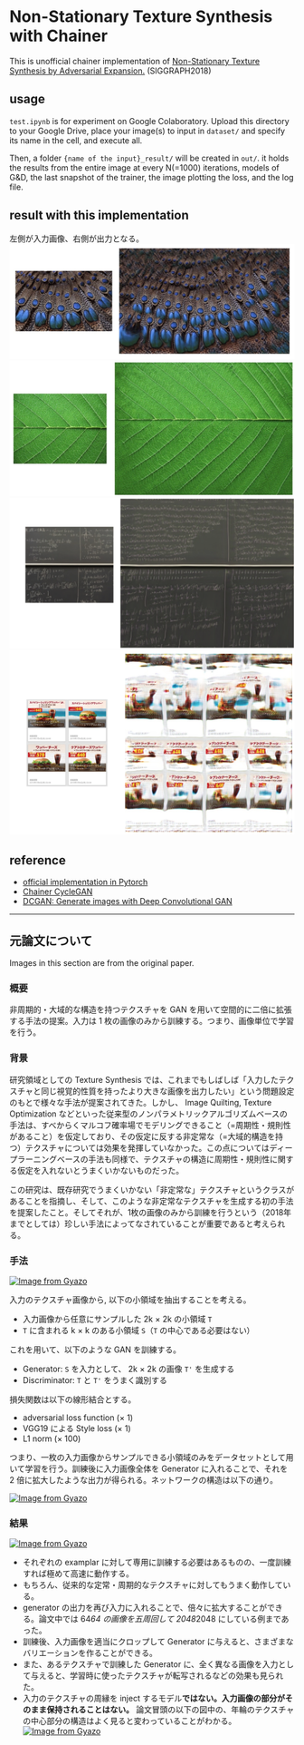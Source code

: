 # Non-Stationary Texture Synthesis with Chainer

This is unofficial chainer implementation of [Non-Stationary Texture Synthesis by Adversarial Expansion.](https://arxiv.org/abs/1805.04487) (SIGGRAPH2018)

## usage

`test.ipynb` is for experiment on Google Colaboratory. Upload this directory to your Google Drive, place your image(s) to input in `dataset/` and specify its name in the cell, and execute all.

Then, a folder `{name of the input}_result/` will be created in `out/`. it holds the results from the entire image at every N(=1000) iterations, models of G&D, the last snapshot of the trainer, the image plotting the loss, and the log file.

## result with this implementation
左側が入力画像、右側が出力となる。
![./fig/1.jpg](fig/1.jpg)
![./fig/2.jpg](fig/2.jpg)
![./fig/3.png](fig/3.png)
![./fig/4.png](fig/4.png)


## reference

- [official implementation in Pytorch](https://github.com/jessemelpolio/non-stationary_texture_syn)
- [Chainer CycleGAN](https://github.com/Aixile/chainer-cyclegan)
- [DCGAN: Generate images with Deep Convolutional GAN](https://docs.chainer.org/en/stable/examples/dcgan.html)

---

## 元論文について

Images in this section are from the original paper.

### 概要

非周期的・大域的な構造を持つテクスチャを GAN を用いて空間的に二倍に拡張する手法の提案。入力は 1 枚の画像のみから訓練する。つまり、画像単位で学習を行う。

### 背景

研究領域としての Texture Synthesis では、これまでもしばしば「入力したテクスチャと同じ視覚的性質を持ったより大きな画像を出力したい」という問題設定のもとで様々な手法が提案されてきた。しかし、 Image Quilting, Texture Optimization などといった従来型のノンパラメトリックアルゴリズムベースの手法は、すべからくマルコフ確率場でモデリングできること（=周期性・規則性があること）を仮定しており、その仮定に反する非定常な（=大域的構造を持つ）テクスチャについては効果を発揮していなかった。この点についてはディープラーニングベースの手法も同様で、テクスチャの構造に周期性・規則性に関する仮定を入れないとうまくいかないものだった。

この研究は、既存研究でうまくいかない「非定常な」テクスチャというクラスがあることを指摘し、そして、このような非定常なテクスチャを生成する初の手法を提案したこと。そしてそれが、1枚の画像のみから訓練を行うという（2018年までとしては）珍しい手法によってなされていることが重要であると考えられる。

### 手法

[![Image from Gyazo](https://i.gyazo.com/dde35ee9b68c1bc4fbf914ddf8ec165c.png)](https://gyazo.com/dde35ee9b68c1bc4fbf914ddf8ec165c)

入力のテクスチャ画像から, 以下の小領域を抽出することを考える。

- 入力画像から任意にサンプルした 2k × 2k の小領域 `T`
- `T` に含まれる k × k のある小領域 `S`（`T` の中心である必要はない）

これを用いて、以下のような GAN を訓練する。

- Generator: `S` を入力として、 2k × 2k の画像 `T'` を生成する
- Discriminator: `T` と `T'` をうまく識別する

損失関数は以下の線形結合とする。

- adversarial loss function (× 1)
- VGG19 による Style loss (× 1)
- L1 norm (× 100)

つまり、一枚の入力画像からサンプルできる小領域のみをデータセットとして用いて学習を行う。訓練後に入力画像全体を Generator に入れることで、それを 2 倍に拡大したような出力が得られる。ネットワークの構造は以下の通り。

[![Image from Gyazo](https://i.gyazo.com/e3a4c4af8180418fb99223d6d329a777.png)](https://gyazo.com/e3a4c4af8180418fb99223d6d329a777)

### 結果

[![Image from Gyazo](https://i.gyazo.com/fbfa1b9791476d160a97d717dc5c64df.jpg)](https://gyazo.com/fbfa1b9791476d160a97d717dc5c64df)

- それぞれの examplar に対して専用に訓練する必要はあるものの、一度訓練すれば極めて高速に動作する。
- もちろん、従来的な定常・周期的なテクスチャに対してもうまく動作している。
- generator の出力を再び入力に入れることで、倍々に拡大することができる。論文中では 64*64 の画像を五周回して 2048*2048 にしている例まであった。
- 訓練後、入力画像を適当にクロップして Generator に与えると、さまざまなバリエーションを作ることができる。
- また、あるテクスチャで訓練した Generator に、全く異なる画像を入力として与えると、学習時に使ったテクスチャが転写されるなどの効果も見られた。
- 入力のテクスチャの周縁を inject するモデル**ではない。入力画像の部分がそのまま保持されることはない。** 論文冒頭の以下の図中の、年輪のテクスチャの中心部分の構造はよく見ると変わっていることがわかる。
  [![Image from Gyazo](https://i.gyazo.com/2af27b62a023efce992223c41b88ab11.jpg)](https://gyazo.com/2af27b62a023efce992223c41b88ab11)